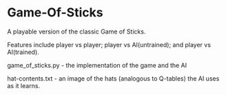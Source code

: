 # Game-Of-Sticks

A playable version of the classic Game of Sticks. 

Features include player vs player; player vs AI(untrained); and player vs AI(trained).

game_of_sticks.py - the implementation of the game and the AI

hat-contents.txt - an image of the hats (analogous to Q-tables) the AI uses as it learns.
